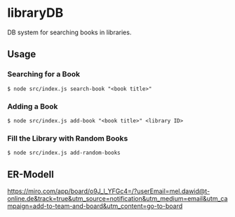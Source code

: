 # libraryDB
DB system for searching books in libraries.

## Usage

### Searching for a Book

    $ node src/index.js search-book "<book title>"

### Adding a Book

    $ node src/index.js add-book "<book title>" <library ID>

### Fill the Library with Random Books

    $ node src/index.js add-random-books
    
    
  ## ER-Modell
  
  https://miro.com/app/board/o9J_l_YFGc4=/?userEmail=mel.dawid@t-online.de&track=true&utm_source=notification&utm_medium=email&utm_campaign=add-to-team-and-board&utm_content=go-to-board
